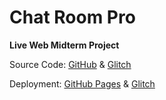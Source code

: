 # Chat Room Pro

**Live Web Midterm Project**

Source Code: [GitHub](https://github.com/zhumingcheng697/Live-Web/tree/main/chat-room-pro) & [Glitch](https://glitch.com/edit/#!/mccoy-zhu-chat-room-pro)

Deployment: [GitHub Pages](https://zhumingcheng697.github.io/Live-Web/chat-room-pro) & [Glitch](https://mccoy-zhu-chat-room-pro.glitch.me/)
